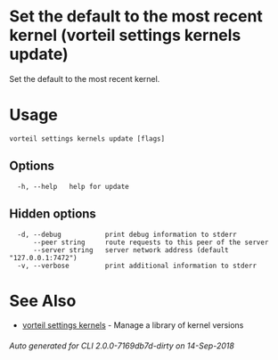 # Set the default to the most recent kernel (vorteil settings kernels update)

Set the default to the most recent kernel.

# Usage

```
vorteil settings kernels update [flags]
```

## Options

```
  -h, --help   help for update
```

## Hidden options

```
  -d, --debug           print debug information to stderr
      --peer string     route requests to this peer of the server
      --server string   server network address (default "127.0.0.1:7472")
  -v, --verbose         print additional information to stderr
```

# See Also

* [vorteil settings kernels](../kernels)	 - Manage a library of kernel versions

###### Auto generated for CLI 2.0.0-7169db7d-dirty on 14-Sep-2018
